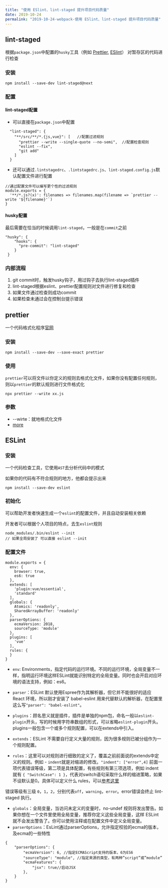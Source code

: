 ```yaml
---
title: "使用 ESlint、lint-staged 提升项目代码质量"
date: 2019-10-24
permalink: "2019-10-24-webpack-使用 ESlint、lint-staged 提升项目代码质量"
---
```



## lint-staged

根据`package.json`中配置的`husky`工具（例如 [Prettier](https://prettier.io/), [ESlint](https://eslint.org/)） 对暂存区的代码进行检查

### 安装

```
npm install --save-dev lint-staged@next
```

### 配置

#### lint-staged配置

- 可以直接在`package.json`中配置

```
  "lint-staged": {
    "**/src/**/*.{js,vue}": [	//配置过滤规则
      "prettier --write --single-quote --no-semi",	//配置检查规则
      "eslint --fix",
      "git add"
    ]
  }
```

- 还可以通过`.lintstagedrc`、`.lintstagedrc.js`、`lint-staged.config.js`默认配置文件进行配置

```
//通过配置文件可以编写更个性的过滤规则
module.exports = {
  '**/*.js?(x)': filenames => filenames.map(filename => `prettier --write '${filename}'`)
}
```

#### husky配置

最后需要在恰当的时候调用`lint-staged`，一般是在`commit`之前

```
"husky": {
    "hooks": {
      "pre-commit": "lint-staged"
    }
 }
```

### 内部流程

1. git commit时，触发husky钩子，用过钩子去执行lint-staged插件
2. lint-staged根据eslint、prettier配置规则对文件进行修复和检查
3. 如果文件通过检查则成功commit
4. 如果检查未通过会在控制台提示错误



## prettier

一个代码格式化程序[官网](https://prettier.io/)

### 安装

```
npm install --save-dev --save-exact prettier
```

### 使用

`prettier`可以将文件以你定义的规则去格式化文件，如果你没有配置任何规则，则以`prettier`的默认规则进行文件格式化

```
npx prettier --write xx.js
```

### 参数

- --wirte：就地格式化文件
- [more](https://prettier.io/docs/en/options.html)





## ESLint

### 安装

一个代码检查工具，它使用`AST`去分析代码中的模式

如果你的代码有不符合规则的地方，他都会提示出来

```
npm install --save-dev eslint
```

### 初始化

可以帮助开发者快速生成一个`eslint`的配置文件，并且自动安装相关依赖

开发者可以根据个人项目的特点，去生`eslint`规则

```
node_modules/.bin/eslint --init
// 如果全局安装了 可以直接 eslint --init
```

### 配置文件

```
module.exports = {
  env: {
    browser: true,
    es6: true
  },
  extends: [
    'plugin:vue/essential',
    'standard'
  ],
  globals: {
    Atomics: 'readonly',
    SharedArrayBuffer: 'readonly'
  },
  parserOptions: {
    ecmaVersion: 2018,
    sourceType: 'module'
  },
  plugins: [
    'vue'
  ],
  rules: {
  }
}
```

- `env`: Environments，指定代码的运行环境。不同的运行环境，全局变量不一样，指明运行环境这样ESLint就能识别特定的全局变量。同时也会开启对应环境的语法支持，例如：es6。

- `parser`：ESLint 默认使用Espree作为其解析器，但它并不能很好的适应 React 环境，所以刚才安装了 babel-eslint 用来代替默认的解析器，在配置里这么写`"parser": "babel-eslint"`。

- `plugins`：顾名思义就是插件，插件是单独的npm包，命名一般以`eslint-plugin`开头，写的时候用字符串数组的形式，可以省略`eslint-plugin`开头。plugins一般包含一个或多个规则配置，可以在extends中引入。

- `extends`：ESLint 不需要自行定义大量的规则，因为很多规则已被分组作为一个规则配置。

- `rules`：这里可以对规则进行细致的定义了，覆盖之前前面说的extends中定义的规则。例如 - `indent`就是对缩进的修改。`"indent": ["error",4]` 前面一项代表错误等级，第二项是具体配置，有些规则有第三项选项，例如 indent 就有 `{ "SwitchCase": 1 }`，代表对switch语句采取什么样的缩进策略，如果不设默认是0。具体可以定义什么 rules，可以[参考这里](https://link.jianshu.com/?t=https://eslint.org/docs/rules/)

错误等级有三级 `0`，`1`，`2`，分别代表`off`，`warning`，`error`。error错误会终止 lint-staged 执行。

- `globals`：全局变量，当访问未定义的变量时，no-undef 规则将发出警告。如果你想在一个文件里使用全局变量，推荐你定义这些全局变量，这样 ESLint 就不会发出警告了。你可以使用注释或在配置文件中定义全局变量。
- `parserOptions`：EsLint通过parserOptions，允许指定校验的ecma的版本，及ecma的一些特性

```
{
    "parserOptions": {
        "ecmaVersion": 6, //指定ECMAScript支持的版本，6为ES6
        "sourceType": "module", //指定来源的类型，有两种”script”或”module”
        "ecmaFeatures": {
            "jsx": true//启动JSX
        },
    }
}
```

